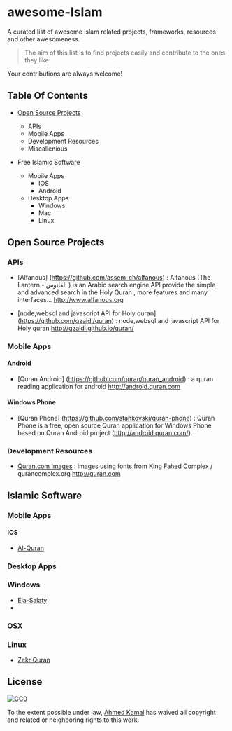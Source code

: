 # awesome-Islam
A curated list of awesome islam related projects, frameworks, resources and other awesomeness. 

> The aim of this list is to find projects easily and contribute to the ones they like.

Your contributions are always welcome!

## Table Of Contents
- [Open Source Projects](#open-source-projects)
  - APIs
  - Mobile Apps
  - Development Resources
  - Miscallenious
  
- Free Islamic Software
  - Mobile Apps
    - IOS
    - Android
  - Desktop Apps
    - Windows
    - Mac
    - Linux

## Open Source Projects
### APIs

- [Alfanous] (https://github.com/assem-ch/alfanous) : Alfanous (The Lantern - الفانوس ) is an Arabic search engine API provide the simple and advanced search in the Holy Quran , more features and many interfaces... http://www.alfanous.org

- [node,websql and javascript API for Holy quran] (https://github.com/qzaidi/quran) : node,websql and javascript API for Holy quran http://qzaidi.github.io/quran/

### Mobile Apps
#### Android
  
  - [Quran Android] (https://github.com/quran/quran_android) : a quran reading application for android http://android.quran.com

#### Windows Phone
  - [Quran Phone] (https://github.com/stankovski/quran-phone) : Quran Phone is a free, open source Quran application for Windows Phone based on Quran Android project (http://android.quran.com/). 

### Development Resources

- [Quran.com Images](https://github.com/quran/quran.com-images) : images using fonts from King Fahed Complex / qurancomplex.org http://quran.com

## Islamic Software
### Mobile Apps
#### IOS
- [Al-Quran](https://itunes.apple.com/app/iphoneislam-mushaf-mshf-ay/id328962407?mt=8)

### Desktop Apps
### Windows

- [Ela-Salaty](http://www.ela-salaty.com/)
- 

### OSX

### Linux

- [Zekr Quran](http://zekr.org/quran/en/quran-for-linux)

## License

[![CC0](http://i.creativecommons.org/p/zero/1.0/88x31.png)](http://creativecommons.org/publicdomain/zero/1.0/)

To the extent possible under law, [Ahmed Kamal](http://github.com/AhmedKamal/) has waived all copyright and related or neighboring rights to this work.
